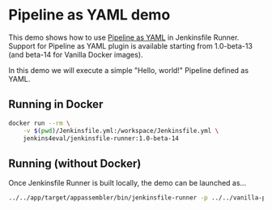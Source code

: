 # Pipeline as YAML demo

This demo shows how to use [Pipeline as YAML](https://plugins.jenkins.io/pipeline-as-yaml/) in Jenkinsfile Runner.
Support for Pipeline as YAML plugin is available starting from 1.0-beta-13 (and beta-14 for Vanilla Docker images).

In this demo we will execute a simple "Hello, world!" Pipeline defined as YAML.

## Running in Docker

```bash
docker run --rm \
    -v $(pwd)/Jenkinsfile.yml:/workspace/Jenkinsfile.yml \
    jenkins4eval/jenkinsfile-runner:1.0-beta-14
```

## Running (without Docker)

Once Jenkinsfile Runner is built locally, the demo can be launched as...

```bash
../../app/target/appassembler/bin/jenkinsfile-runner -p ../../vanilla-package/target/plugins/ -w ../../vanilla-package/target/war/jenkins.war -f ./Jenkinsfile.yml
```
